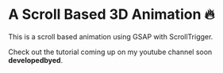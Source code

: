 # A Scroll Based 3D Animation 🔥

This is a scroll based animation using GSAP with ScrollTrigger.

Check out the tutorial coming up on my youtube channel soon **developedbyed**.
